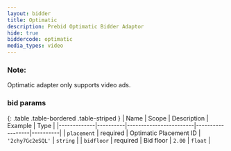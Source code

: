 ```yaml
---
layout: bidder
title: Optimatic
description: Prebid Optimatic Bidder Adaptor
hide: true
biddercode: optimatic
media_types: video
---
```


### Note:

Optimatic adapter only supports video ads.

### bid params

{: .table .table-bordered .table-striped }
| Name        | Scope    | Description            | Example          | Type     |
|-------------|----------|------------------------|------------------|----------|
| `placement` | required | Optimatic Placement ID | `'2chy7Gc2eSQL'` | `string` |
| `bidfloor`  | required | Bid floor              | `2.00`           | `float`  |
